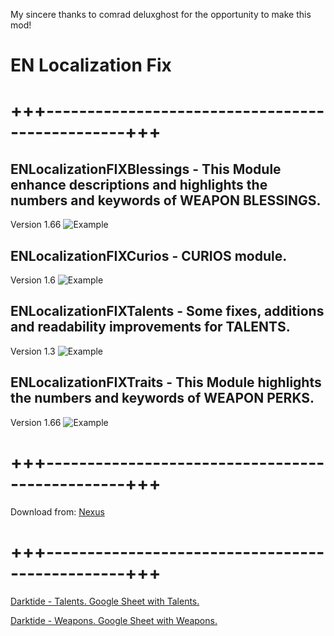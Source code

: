 My sincere thanks to comrad deluxghost for the opportunity to make this mod!

# EN Localization Fix
# +++------------------------------------------------+++

## ENLocalizationFIXBlessings - This Module enhance descriptions and highlights the numbers and keywords of WEAPON BLESSINGS.
Version 1.66
![Example](https://staticdelivery.nexusmods.com/mods/4943/images/210/210-1703188791-506633930.jpeg)

## ENLocalizationFIXCurios - CURIOS module.
Version 1.6
![Example](https://staticdelivery.nexusmods.com/mods/4943/images/210/210-1703185209-372493805.jpeg)

## ENLocalizationFIXTalents - Some fixes, additions and readability improvements for TALENTS.
Version 1.3
![Example](https://staticdelivery.nexusmods.com/mods/4943/images/210/210-1717134353-341538643.png)

## ENLocalizationFIXTraits - This Module highlights the numbers and keywords of WEAPON PERKS.
Version 1.66
![Example](https://staticdelivery.nexusmods.com/mods/4943/images/210/210-1703188550-1552301533.jpeg)
# +++------------------------------------------------+++

Download from: [Nexus](https://www.nexusmods.com/warhammer40kdarktide/mods/210)
# +++------------------------------------------------+++

[Darktide - Talents. Google Sheet with Talents.](https://docs.google.com/spreadsheets/d/17dHDZuDqKM3MNL9VKrO2o8NfAw6uZMiSBNhaoUwxlM0/edit#gid=0)

[Darktide - Weapons. Google Sheet with Weapons.](https://docs.google.com/spreadsheets/d/19XepHNFdKV46kWW4CcdzM9PQyIGWJlGJcQfpfUe1mio/edit#gid=0)